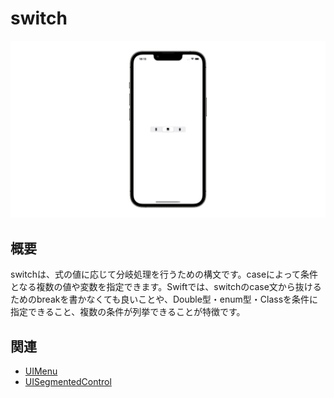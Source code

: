 # switch
![switch](switch.gif)

## 概要
switchは、式の値に応じて分岐処理を行うための構文です。caseによって条件となる複数の値や変数を指定できます。Swiftでは、switchのcase文から抜けるためのbreakを書かなくても良いことや、Double型・enum型・Classを条件に指定できること、複数の条件が列挙できることが特徴です。

## 関連
- [UIMenu](https://github.com/lifeistech/toybox/tree/main/UIMenu)
- [UISegmentedControl](https://github.com/lifeistech/toybox/tree/main/UISegmentedControl)
